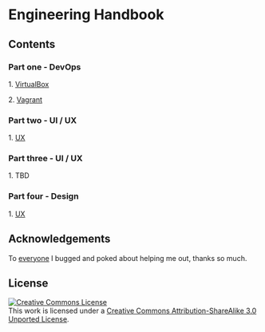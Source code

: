 # Engineering Handbook


## Contents

### Part one - DevOps

1\. [VirtualBox](part1/01-virtualbox.md)

2\. [Vagrant](part1/02-vagrant.md)

### Part two - UI / UX

1\. [UX](part-02/01-user-experience.md)

### Part three - UI / UX

1\. TBD

### Part four - Design

1\. [UX](part-04/01-markdown-reference.md)


## Acknowledgements

To [everyone](meta/acknowledgements.md) I bugged and poked about helping me out, thanks so much.

## License

<a rel="license" href="http://creativecommons.org/licenses/by-sa/3.0/deed.en_US"><img alt="Creative Commons License" style="border-width:0" src="http://i.creativecommons.org/l/by-sa/3.0/88x31.png" /></a><br />This work is licensed under a <a rel="license" href="http://creativecommons.org/licenses/by-sa/3.0/deed.en_US">Creative Commons Attribution-ShareAlike 3.0 Unported License</a>.